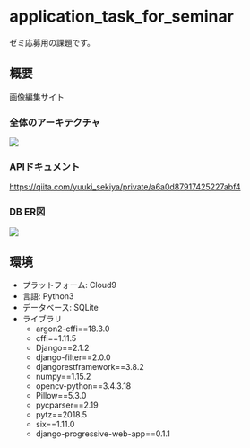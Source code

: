 # application_task_for_seminar
ゼミ応募用の課題です。

## 概要
画像編集サイト

### 全体のアーキテクチャ
![](https://d2mxuefqeaa7sj.cloudfront.net/s_F5BD2AC707D626C6F3286771CE0C236A048149558DDB7F75DEFC080E81A03A17_1538976095106_+2018-10-08+14.20.54.png)

### APIドキュメント
https://qiita.com/yuuki_sekiya/private/a6a0d87917425227abf4

### DB ER図
![](https://d2mxuefqeaa7sj.cloudfront.net/s_F5BD2AC707D626C6F3286771CE0C236A048149558DDB7F75DEFC080E81A03A17_1538567298724_+2018-10-03+20.47.34.png)

## 環境
- プラットフォーム: Cloud9
- 言語: Python3
- データベース: SQLite
- ライブラリ
    - argon2-cffi==18.3.0
    - cffi==1.11.5
    - Django==2.1.2
    - django-filter==2.0.0
    - djangorestframework==3.8.2
    - numpy==1.15.2
    - opencv-python==3.4.3.18
    - Pillow==5.3.0
    - pycparser==2.19
    - pytz==2018.5
    - six==1.11.0
    - django-progressive-web-app==0.1.1

